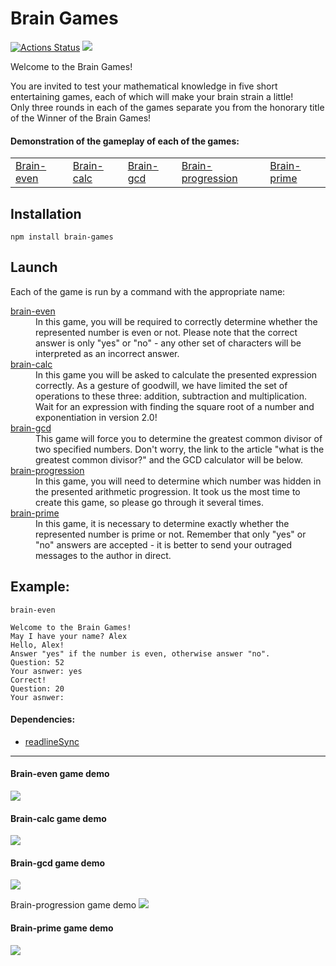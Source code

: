 # Brain Games  
[![Actions Status](https://github.com/RomanKorsunov/fullstack-javascript-project-44/actions/workflows/hexlet-check.yml/badge.svg)](https://github.com/RomanKorsunov/fullstack-javascript-project-44/actions)
<a href="https://codeclimate.com/github/RomanKorsunov/fullstack-javascript-project-44/maintainability"><img src="https://api.codeclimate.com/v1/badges/a55d7d04b223d7217d3d/maintainability"/></a>

Welcome to the Brain Games!

You are invited to test your mathematical knowledge in five short entertaining games, each of which will make your brain strain a little! <br>
Only three rounds in each of the games separate you from the honorary title of the Winner of the Brain Games!

<h4>Demonstration of the gameplay of each of the games:</h4>
<table>
<tr><td><a href="#brain-even">Brain-even</a></td><td><a href="#brain-calc">Brain-calc</a></td><td><a href="#brain-gcd">Brain-gcd</a></td><td><a href="#brain-progresiion">Brain-progression</a></td><td><a href="#brain-prime">Brain-prime</a></td></tr>
</table>

## Installation

```console
npm install brain-games
```
## Launch
Each of the game is run by a command with the appropriate name:
<br>

<dl>
            <a href="#brain-even"><dt>brain-even</dt></a>
            <dd>In this game, you will be required to correctly determine whether the represented number is even or not. 
            Please note that the correct answer is only "yes" or "no" - any other set of characters will be interpreted as an incorrect answer.</dd>
            <a href="#brain-calc"><dt>brain-calc</dt></a>
            <dd>In this game you will be asked to calculate the presented expression correctly. As a gesture of goodwill, we have limited the set of operations to these three: addition, subtraction and multiplication. 
            Wait for an expression with finding the square root of a number and exponentiation in version 2.0!</dd>
            <a href="#brain-gcd"><dt>brain-gcd</dt></a>
            <dd>This game will force you to determine the greatest common divisor of two specified numbers. 
            Don't worry, the link to the article "what is the greatest common divisor?" and the GCD calculator will be below.</dd>
            <a href="#brain-progresiion"><dt>brain-progression</dt></a>
            <dd>In this game, you will need to determine which number was hidden in the presented arithmetic progression. 
            It took us the most time to create this game, so please go through it several times.</dd>
            <a href="#brain-prime"><dt>brain-prime</dt></a>
            <dd>In this game, it is necessary to determine exactly whether the represented number is prime or not. 
            Remember that only "yes" or "no" answers are accepted - it is better to send your outraged messages to the author in direct.</dd>
</dl>

## Example:
            
```console
brain-even

Welcome to the Brain Games!
May I have your name? Alex
Hello, Alex!
Answer "yes" if the number is even, otherwise answer "no".
Question: 52
Your asnwer: yes
Correct!
Question: 20
Your asnwer:
```

<h4>Dependencies:</h4>
<ul>
    <li><a href="https://github.com/anseki/readline-sync">readlineSync</a></li>
</ul>

<hr></hr>

<a name="brain-even"></a>
<h4>Brain-even game demo</h4>
<a href="https://asciinema.org/a/PaNhlzljKmNk4vzJGphp9wq6F" target="_blank"><img src="https://asciinema.org/a/PaNhlzljKmNk4vzJGphp9wq6F.svg" /></a>

<a name="brain-calc"></a>
<h4>Brain-calc game demo</h4>
<a href="https://asciinema.org/a/tZQiKZmy2dPUXA5j5nt9oy6U3" target="_blank"><img src="https://asciinema.org/a/tZQiKZmy2dPUXA5j5nt9oy6U3.svg" /></a>

<a name="brain-gcd"></a>
<h4>Brain-gcd game demo</h4>
<a href="https://asciinema.org/a/ltQQIPag30ZQhfRp461V3BWvy" target="_blank"><img src="https://asciinema.org/a/ltQQIPag30ZQhfRp461V3BWvy.svg" /></a>

<a name="brain-progresiion"></a>
<h24>Brain-progression game demo</h4>
<a href="https://asciinema.org/a/qSAtjmMFj8cWcA4E71at3tKQJ" target="_blank"><img src="https://asciinema.org/a/qSAtjmMFj8cWcA4E71at3tKQJ.svg" /></a>

<a name="brain-prime"></a>
<h4>Brain-prime game demo</h4>
<a href="https://asciinema.org/a/2zkKInWE6PkYpBbmRfEeFNh0K" target="_blank"><img src="https://asciinema.org/a/2zkKInWE6PkYpBbmRfEeFNh0K.svg" /></a>
